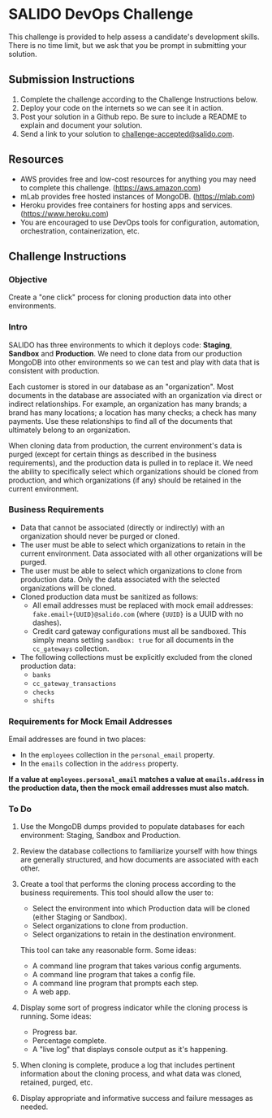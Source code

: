 # SALIDO DevOps Challenge

This challenge is provided to help assess a candidate's development skills. There is no time limit, but we ask that you be prompt in submitting your solution.

## Submission Instructions

1. Complete the challenge according to the Challenge Instructions below.
1. Deploy your code on the internets so we can see it in action.
1. Post your solution in a Github repo. Be sure to include a README to explain and document your solution.
1. Send a link to your solution to challenge-accepted@salido.com.

## Resources

* AWS provides free and low-cost resources for anything you may need to complete this challenge. (https://aws.amazon.com)
* mLab provides free hosted instances of MongoDB. (https://mlab.com)
* Heroku provides free containers for hosting apps and services. (https://www.heroku.com)
* You are encouraged to use DevOps tools for configuration, automation, orchestration, containerization, etc.

## Challenge Instructions

### Objective
Create a "one click" process for cloning production data into other environments.

### Intro
SALIDO has three environments to which it deploys code: **Staging**, **Sandbox** and **Production**.
We need to clone data from our production MongoDB into other environments so we can test and play with data that is consistent with production.

Each customer is stored in our database as an "organization".
Most documents in the database are associated with an organization via direct or indirect relationships.
For example, an organization has many brands; a brand has many locations; a location has many checks; a check has many payments. Use these relationships to find all of the documents that ultimately belong to an organization.

When cloning data from production, the current environment's data is purged (except for certain things as described in the business requirements), and the production data is pulled in to replace it.
We need the ability to specifically select which organizations should be cloned from production, and which organizations (if any) should be retained in the current environment.

### Business Requirements
* Data that cannot be associated (directly or indirectly) with an organization should never be purged or cloned.
* The user must be able to select which organizations to retain in the current environment. Data associated with all other organizations will be purged.
* The user must be able to select which organizations to clone from production data. Only the data associated with the selected organizations will be cloned.
* Cloned production data must be sanitized as follows:
  * All email addresses must be replaced with mock email addresses: `fake.email+{UUID}@salido.com` (where `{UUID}` is a UUID with no dashes).
  * Credit card gateway configurations must all be sandboxed. This simply means setting `sandbox: true` for all documents in the `cc_gateways` collection.
* The following collections must be explicitly excluded from the cloned production data:
  * `banks`
  * `cc_gateway_transactions`
  * `checks`
  * `shifts`

### Requirements for Mock Email Addresses
Email addresses are found in two places:

* In the `employees` collection in the `personal_email` property.
* In the `emails` collection in the `address` property.

**If a value at `employees.personal_email` matches a value at `emails.address` in the production data, then the mock email addresses must also match.**

### To Do
1. Use the MongoDB dumps provided to populate databases for each environment: Staging, Sandbox and Production.

1. Review the database collections to familiarize yourself with how things are generally structured, and how documents are associated with each other.

1. Create a tool that performs the cloning process according to the business requirements. This tool should allow the user to:
   * Select the environment into which Production data will be cloned (either Staging or Sandbox).
   * Select organizations to clone from production.
   * Select organizations to retain in the destination environment.
   
   This tool can take any reasonable form. Some ideas:
   * A command line program that takes various config arguments.
   * A command line program that takes a config file.
   * A command line program that prompts each step.
   * A web app.

1. Display some sort of progress indicator while the cloning process is running. Some ideas:
   * Progress bar.
   * Percentage complete.
   * A "live log" that displays console output as it's happening.

1. When cloning is complete, produce a log that includes pertinent information about the cloning process, and what data was cloned, retained, purged, etc.

1. Display appropriate and informative success and failure messages as needed.
